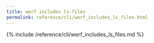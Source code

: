 ```yaml
---
title: werf includes ls-files
permalink: reference/cli/werf_includes_ls_files.html
---
```


{% include /reference/cli/werf_includes_ls_files.md %}

